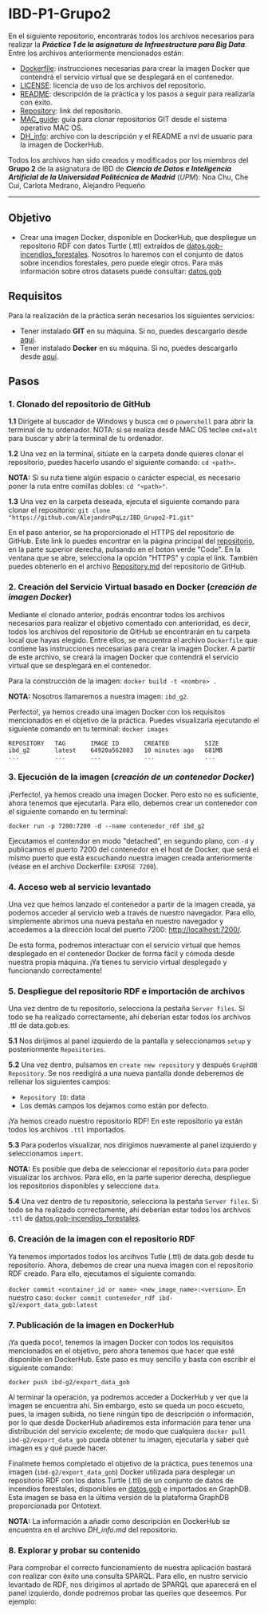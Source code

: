 # IBD-P1-Grupo2

En el siguiente repositorio, encontrarás todos los archivos necesarios para realizar la ***Práctica 1 de la asignatura de Infraestructura para Big Data***. Entre los archivos anteriormente mencionados están:

- [Dockerfile](Dockerfile): instrucciones necesarias para crear la imagen Docker que contendrá el servicio virtual que se desplegará en el contenedor.
- [LICENSE](LICENSE.md): licencia de uso de los archivos del repositorio.
- [README](README.md): descripción de la práctica y los pasos a seguir para realizarla con éxito.
- [Repository](Repository.md): link del repositorio.
- [MAC_guide](MAC_guide.md): guía para clonar repositorios GIT desde el sistema operativo MAC OS.
- [DH_info](DH_info): archivo con la descripción y el README a nvl de usuario para la imagen de DockerHub.

Todos los archivos han sido creados y modificados por los miembros del **Grupo 2** de la asignatura de IBD de ***Ciencia de Datos e Inteligencia Artificial de la Universidad Politécnica de Madrid*** (*UPM*): Noa Chu, Che Cui, Carlota Medrano, Alejandro Pequeño
****

## Objetivo

- Crear una imagen Docker, disponible en DockerHub, que despliegue un repositorio RDF con datos Turtle (.ttl) extraídos de [datos.gob-incendios_forestales](https://datos.gob.es/es/catalogo/e05068001-estadistica-general-de-incendios-forestales). Nosotros lo haremos con el conjunto de datos sobre incendios forestales, pero puede elegir otros. Para más información sobre otros datasets puede consultar: [datos.gob](https://datos.gob.es/es)

## Requisitos

Para la realización de la práctica serán necesarios los siguientes servicios:

- Tener instalado **GIT** en su máquina. Si no, puedes descargarlo desde [aquí](https://git-scm.com/downloads).
- Tener instalado **Docker** en su máquina. Si no, puedes descargarlo desde [aquí](https://www.docker.com/products/docker-desktop/).

## Pasos

### 1. Clonado del repositorio de GitHub

**1.1** Dirígete al buscador de Windows y busca `cmd` o `powershell` para abrir la terminal de tu ordenador.
NOTA: si se realiza desde MAC OS teclee `cmd`+`alt` para buscar y abrir la terminal de tu ordenador.

**1.2** Una vez en la terminal, sitúate en la carpeta donde quieres clonar el repositorio, puedes hacerlo usando el siguiente comando: `cd <path>`.

**NOTA:** Si su ruta tiene algún espacio o carácter especial, es necesario poner la ruta entre comillas dobles: `cd "<path>"`.

**1.3** Una vez en la carpeta deseada, ejecuta el siguiente comando para clonar el repositorio:
`git clone "https://github.com/AlejandroPqLz/IBD_Grupo2-P1.git"`

En el paso anterior, se ha proporcionado el HTTPS del repositorio de GitHub. Este link lo puedes encontrar en la página principal del [repositorio](https://github.com/AlejandroPqLz/IBD_Grupo2-P1), en la parte superior derecha, pulsando en el botón verde "Code". En la ventana que se abre, selecciona la opción "HTTPS" y copia el link. También puedes obtenerlo en el archivo [Repository.md](Repository.md) del repositorio de GitHub.

### 2. Creación del Servicio Virtual basado en Docker (*creación de imagen Docker*)

Mediante el clonado anterior, podrás encontrar todos los archivos necesarios para realizar el objetivo comentado con anterioridad, es decir, todos los archivos del repositorio de GitHub se encontrarán en tu carpeta local que hayas elegido. Entre ellos, se encuentra el archivo `Dockerfile` que contiene las instrucciones necesarias para crear la imagen Docker. A partir de este archivo, se creará la imagen Docker que contendrá el servicio virtual que se desplegará en el contenedor.

Para la construcción de la imagen: `docker build -t <nombre> .`

**NOTA:** Nosotros llamaremos a nuestra imagen: `ibd_g2`.

Perfecto!, ya hemos creado una imagen Docker con los requisitos mencionados en el objetivo de la práctica. Puedes visualizarla ejecutando el siguiente comando en tu terminal: `docker images`

```
REPOSITORY   TAG       IMAGE ID       CREATED          SIZE
ibd_g2       latest    64920a562003   10 minutes ago   681MB
...          ...       ...            ...              ...
```

### 3. Ejecución de la imagen (*creación de un contenedor Docker*)

¡Perfecto!, ya hemos creado una imagen Docker. Pero esto no es suficiente, ahora tenemos que ejecutarla. Para ello, debemos crear un contenedor con el siguiente comando en tu terminal:

`docker run -p 7200:7200 -d --name contenedor_rdf ibd_g2`

Ejecutamos el contendor en modo "detached", en segundo plano, con `-d` y publicamos el puerto 7200 del contenedor en el host de Docker, que será el mismo puerto que está escuchando nuestra imagen creada anteriormente (véase en el archivo Dockerfile: `EXPOSE 7200`).

### 4. Acceso web al servicio levantado

Una vez que hemos lanzado el contenedor a partir de la imagen creada, ya podemos acceder al servicio web a través de nuestro navegador. Para ello, simplemente abrimos una nueva pestaña en nuestro navegador y accedemos a la dirección local del puerto 7200: [http://localhost:7200/](http://localhost:7200/).

De esta forma, podremos interactuar con el servicio virtual que hemos desplegado en el contenedor Docker de forma fácil y cómoda desde nuestra propia máquina. ¡Ya tienes tu servicio virtual desplegado y funcionando correctamente!

### 5. Despliegue del repositorio RDF e importación de archivos

Una vez dentro de tu repositorio, selecciona la pestaña `Server files`. Si todo se ha realizado correctamente, ahí deberían estar todos los archivos .ttl de data.gob.es.

**5.1** Nos dirijimos al panel izquierdo de la pantalla y seleccionamos `setup` y posteriormente `Repositories`. 

**5.2** Una vez dentro, pulsamos en `create new repository` y después `GraphDB Repository`. Se nos reedigirá a una nueva pantalla donde deberemos de rellenar los siguientes campos:

- `Repository ID`: data
- Los demás campos los dejamos como están por defecto.

¡Ya hemos creado nuestro repositorio RDF! En este repositorio ya están todos los archivos `.ttl` importados. 

**5.3** Para poderlos visualizar, nos dirigimos nuevamente al panel izquierdo y seleccionamos `import`.

**NOTA:** Es posible que deba de seleccionar el repositorio `data` para poder visualizar los archivos. Para ello, en la parte superior derecha, despliegue los repositorios disponibles y seleccione `data`.

**5.4** Una vez dentro de tu repositorio, selecciona la pestaña `Server files`. Si todo se ha realizado correctamente, ahí deberían estar todos los archivos `.ttl` de [datos.gob-incendios_forestales](https://datos.gob.es/es/catalogo/e05068001-estadistica-general-de-incendios-forestales).



### 6. Creación de la imagen con el repositorio RDF

Ya tenemos importados todos los arcihvos Tutle (.ttl) de data.gob desde tu repositorio. Ahora, debemos de crear una nueva imagen con el repositorio RDF creado. Para ello, ejecutamos el siguiente comando:

`docker commit <container_id or name> <new_image_name>:<version>`. En nuestro caso: `docker commit contenedor_rdf ibd-g2/export_data_gob:latest`

### 7. Publicación de la imagen en DockerHub

¡Ya queda poco!, tenemos la imagen Docker con todos los requisitos mencionados en el objetivo, pero ahora tenemos que hacer que esté disponible en DockerHub. Este paso es muy sencillo y basta con escribir el siguiente comando:

`docker push ibd-g2/export_data_gob`

Al terminar la operación, ya podremos acceder a DockerHub y ver que la imagen se encuentra ahí. Sin embargo, esto se queda un poco escueto, pues, la imagen subida, no tiene ningún tipo de descripción o información, por lo que desde DockerHub añadiremos esta información para tener una distribución del servicio excelente; de modo que cualquiera `docker pull ibd-g2/export_data_gob` pueda obtener tu imagen, ejecutarla y saber qué imagen es y qué puede hacer.

Finalmete hemos completado el objetivo de la práctica, pues tenemos una imagen (`ibd-g2/export_data_gob`) Docker utilizada para desplegar un repositorio RDF con los datos Turtle (.ttl) de un conjunto de datos de incendios forestales, disponibles en [datos.gob](https://datos.gob.es/es) e importados en GraphDB. Esta imagen se basa en la última versión de la plataforma GraphDB proporcionada por Ontotext.

**NOTA:** La información a añadir como descripción en DockerHub se encuentra en el archivo *DH_info.md* del repositorio.

### 8. Explorar y probar su contenido

Para comprobar el correcto funcionamiento de nuestra aplicación bastará con realizar con éxito una consulta SPARQL. Para ello, en nustro servicio levantado de RDF, nos dirigimos al aprtado de SPARQL que aparecerá en el panel izquierdo, donde podremos probar las queries que deseemos. Por ejemplo:
